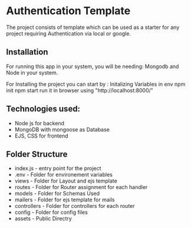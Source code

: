 # Authentication Template
The project consists of template which can be used as a starter for any project requiring Authentication via local or google.

## Installation
For running this app in your system, you will be needing:
Mongodb and Node in your system.

For Installing the project you can start by :
Initalizing Variables in env
npm init
npm start
run it in browser using "http://localhost:8000/"

## Technologies used:
* Node js for backend
* MongoDB with mongoose as Database
* EJS, CSS for frontend

## Folder Structure
* index.js - entry point for the project
* .env - Folder for environement variables
* views - Folder for Layout and ejs template
* routes - Folder for Router assignment for each handler
* models - Folder for Schemas Used 
* mailers - Folder for ejs template for mails
* controllers - Folder for controllers for each router
* config - Folder for config files
* assets - Public Directry
